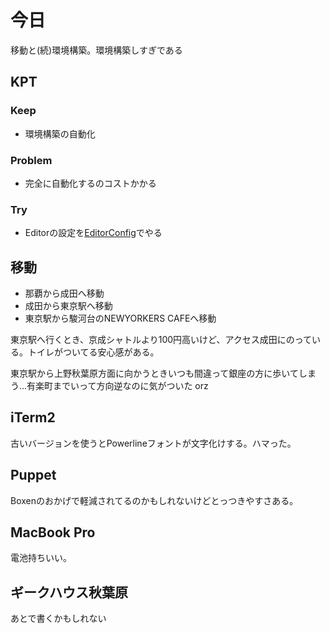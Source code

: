 # 今日
移動と(続)環境構築。環境構築しすぎである

## KPT
### Keep
- 環境構築の自動化

### Problem
- 完全に自動化するのコストかかる

### Try
- Editorの設定を[EditorConfig](http://editorconfig.org/?utm_source=buffer&utm_campaign=Buffer&utm_content=buffer65462&utm_medium=appdotnet)でやる

## 移動
- 那覇から成田へ移動
- 成田から東京駅へ移動
- 東京駅から駿河台のNEWYORKERS CAFEへ移動

東京駅へ行くとき、京成シャトルより100円高いけど、アクセス成田にのっている。トイレがついてる安心感がある。

東京駅から上野秋葉原方面に向かうときいつも間違って銀座の方に歩いてしまう...有楽町までいって方向逆なのに気がついた orz

## iTerm2
古いバージョンを使うとPowerlineフォントが文字化けする。ハマった。

## Puppet
Boxenのおかげで軽減されてるのかもしれないけどとっつきやすさある。

## MacBook Pro
電池持ちいい。

## ギークハウス秋葉原
あとで書くかもしれない
